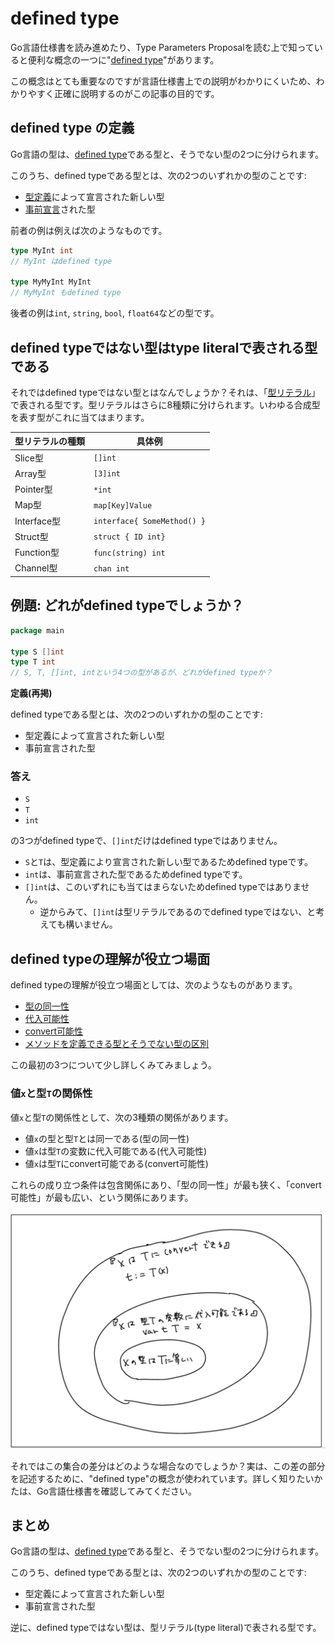 # defined type

Go言語仕様書を読み進めたり、Type Parameters Proposalを読む上で知っていると便利な概念の一つに"[defined type](https://golang.org/ref/spec#Type_definitions)"があります。

この概念はとても重要なのですが言語仕様書上での説明がわかりにくいため、わかりやすく正確に説明するのがこの記事の目的です。

## defined type の定義

Go言語の型は、[defined type](https://golang.org/ref/spec#Type_definitions)である型と、そうでない型の2つに分けられます。

このうち、defined typeである型とは、次の2つのいずれかの型のことです:

- [型定義](https://golang.org/ref/spec#Type_definitions)によって宣言された新しい型
- [事前宣言](https://golang.org/ref/spec#Predeclared_identifiers)された型

前者の例は例えば次のようなものです。

```go
type MyInt int
// MyInt はdefined type

type MyMyInt MyInt
// MyMyInt もdefined type
```

後者の例は`int`, `string`, `bool`, `float64`などの型です。


## defined typeではない型はtype literalで表される型である

それではdefined typeではない型とはなんでしょうか？それは、「[型リテラル](https://golang.org/ref/spec#TypeLit)」で表される型です。型リテラルはさらに8種類に分けられます。いわゆる合成型を表す型がこれに当てはまります。

| 型リテラルの種類 | 具体例 |
| ---- | ---- |
| Slice型 | `[]int` | 
| Array型| `[3]int`| 
| Pointer型| `*int`| 
| Map型| `map[Key]Value`| 
| Interface型| `interface{ SomeMethod() }`| 
| Struct型| `struct { ID int}`| 
| Function型| `func(string) int`| 
| Channel型| `chan int`| 

## 例題: どれがdefined typeでしょうか？

```go
package main

type S []int
type T int
// S, T, []int, intという4つの型があるが、どれがdefined typeか？
```

**定義(再掲)**

defined typeである型とは、次の2つのいずれかの型のことです:

- 型定義によって宣言された新しい型
- 事前宣言された型

### 答え

- `S`
- `T`
- `int`

の3つがdefined typeで、`[]int`だけはdefined typeではありません。

- `S`と`T`は、型定義により宣言された新しい型であるためdefined typeです。
- `int`は、事前宣言された型であるためdefined typeです。
- `[]int`は、このいずれにも当てはまらないためdefined typeではありません。
  - 逆からみて、`[]int`は型リテラルであるのでdefined typeではない、と考えても構いません。

## defined typeの理解が役立つ場面

defined typeの理解が役立つ場面としては、次のようなものがあります。

- [型の同一性](https://golang.org/ref/spec#Type_identity)
- [代入可能性](https://golang.org/ref/spec#Assignability)
- [convert可能性](https://golang.org/ref/spec#Conversions)
- [メソッドを定義できる型とそうでない型の区別](https://golang.org/ref/spec#Method_declarations)

この最初の3つについて少し詳しくみてみましょう。

### 値`x`と型`T`の関係性

値`x`と型`T`の関係性として、次の3種類の関係があります。

- 値`x`の型と型`T`とは同一である(型の同一性)
- 値`x`は型`T`の変数に代入可能である(代入可能性)
- 値`x`は型`T`にconvert可能である(convert可能性)

これらの成り立つ条件は包含関係にあり、「型の同一性」が最も狭く、「convert可能性」が最も広い、という関係にあります。

![値xと型Tの関係性](./go-definedtypes.png)


それではこの集合の差分はどのような場合なのでしょうか？実は、この差の部分を記述するために、"defined type"の概念が使われています。詳しく知りたいかたは、Go言語仕様書を確認してみてください。

## まとめ

Go言語の型は、[defined type](https://golang.org/ref/spec#Type_definitions)である型と、そうでない型の2つに分けられます。

このうち、defined typeである型とは、次の2つのいずれかの型のことです:

- 型定義によって宣言された新しい型
- 事前宣言された型

逆に、defined typeではない型は、型リテラル(type literal)で表される型です。



